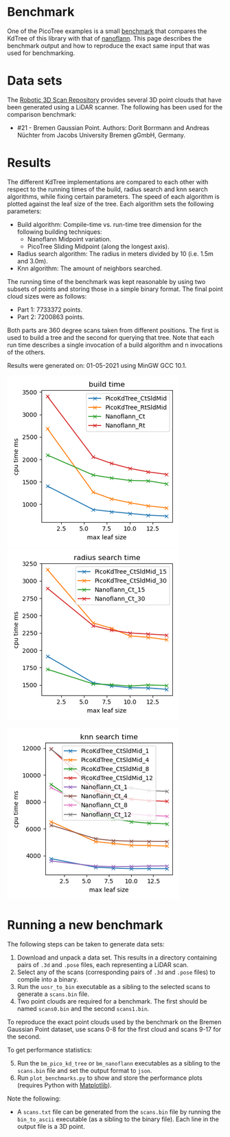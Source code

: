 # Benchmark

One of the PicoTree examples is a small [benchmark](../examples/benchmark/) that compares the KdTree of this library with that of [nanoflann](https://github.com/jlblancoc/nanoflann). This page describes the benchmark output and how to reproduce the exact same input that was used for benchmarking.

# Data sets

The [Robotic 3D Scan Repository](http://kos.informatik.uni-osnabrueck.de/3Dscans/) provides several 3D point clouds that have been generated using a LiDAR scanner. The following has been used for the comparison benchmark:

* #21 - Bremen Gaussian Point. Authors: Dorit Borrmann and Andreas Nüchter from Jacobs University Bremen gGmbH, Germany.

# Results

The different KdTree implementations are compared to each other with respect to the running times of the build, radius search and knn search algorithms, while fixing certain parameters. The speed of each algorithm is plotted against the leaf size of the tree. Each algorithm sets the following parameters:

* Build algorithm: Compile-time vs. run-time tree dimension for the following building techniques:
  * Nanoflann Midpoint variation.
  * PicoTree Sliding Midpoint (along the longest axis).
* Radius search algorithm: The radius in meters divided by 10 (i.e. 1.5m and 3.0m).
* Knn algorithm: The amount of neighbors searched.

The running time of the benchmark was kept reasonable by using two subsets of points and storing those in a simple binary format. The final point cloud sizes were as follows:

* Part 1: 7733372 points.
* Part 2: 7200863 points.

Both parts are 360 degree scans taken from different positions. The first is used to build a tree and the second for querying that tree. Note that each run time describes a single invocation of a build algorithm and n invocations of the others.

Results were generated on: 01-05-2021 using MinGW GCC 10.1.

![Build Time](./images/benchmark_gauss_build_time.png)![Radius Search Time](./images/benchmark_gauss_radius_search_time.png)

![Knn Search Time](./images/benchmark_gauss_knn_search_time.png)

# Running a new benchmark

The following steps can be taken to generate data sets:

1. Download and unpack a data set. This results in a directory containing pairs of `.3d` and `.pose` files, each representing a LiDAR scan.
2. Select any of the scans (corresponding pairs of `.3d` and `.pose` files) to compile into a binary.
3. Run the `uosr_to_bin` executable as a sibling to the selected scans to generate a `scans.bin` file.
4. Two point clouds are required for a benchmark. The first should be named `scans0.bin` and the second `scans1.bin`.

To reproduce the exact point clouds used by the benchmark on the Bremen Gaussian Point dataset, use scans 0-8 for the first cloud and scans 9-17 for the second.

To get performance statistics:

5. Run the `bm_pico_kd_tree` or `bm_nanoflann` executables as a sibling to the `scans.bin` file and set the output format to `json`.
6. Run `plot_benchmarks.py` to show and store the performance plots (requires Python with [Matplotlib](https://matplotlib.org/)).

Note the following:

* A `scans.txt` file can be generated from the `scans.bin` file by running the `bin_to_ascii` executable (as a sibling to the binary file). Each line in the output file is a 3D point.
